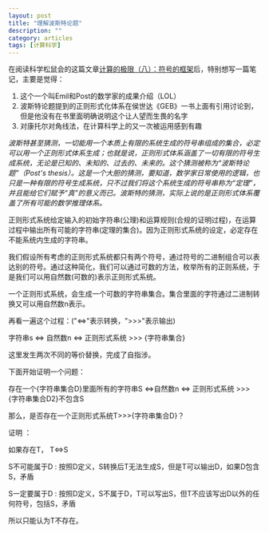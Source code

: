 ```yaml
---
layout: post
title: "理解波斯特论题"
description: ""
category: articles
tags: [计算科学]
---
```


在阅读科学松鼠会的这篇文章[计算的极限（八）：符号的框架](http://songshuhui.net/archives/93188)后，特别想写一篇笔记，主要是觉得：

1. 这个一个叫Emil和Post的数学家的成果介绍（LOL）
2. 波斯特论题提到的正则形式化体系在侯世达《GEB》一书上面有引用讨论到，但是他没有在书里面明确说明这个让人望而生畏的名字
3. 对康托尔对角线法，在计算科学上的又一次被运用感到有趣

_波斯特甚至猜测，一切能用一个本质上有限的系统生成的符号串组成的集合，必定可以用一个正则形式体系生成；也就是说，正则形式体系涵盖了一切有限的符号生成系统，无论是已知的、未知的、过去的、未来的。这个猜测被称为“波斯特论题”（Post's thesis）。这是一个大胆的猜测，要知道，数学家日常使用的逻辑，也只是一种有限的符号生成系统，只不过我们将这个系统生成的符号串称为“定理”，并且能给它们赋予“真”的意义而已。波斯特的猜测，实际上说的是正则形式体系覆盖了所有可能的数学推理体系。_

正则形式系统给定输入的初始字符串(公理)和运算规则(合规的证明过程)，在运算过程中输出所有可能的字符串(定理的集合)。因为正则形式系统的设定，必定存在不能系统内生成的字符串。

我们假设所有考虑的正则形式系统都只有两个符号，通过符号的二进制组合可以表达别的符号。通过这种简化，我们可以通过可数的方法，枚举所有的正则系统，于是我们可以用自然数(可数的)表示正则形式系统。

一个正则形式系统，会生成一个可数的字符串集合。集合里面的字符通过二进制转换又可以用自然数n表示。

再看一遍这个过程：("<=>"表示转换，">>>"表示输出)

字符串s <=> 自然数n <=> 正则形式系统 >>> {字符串集合}

这里发生两次不同的等价替换，完成了自指涉。

下面开始证明一个问题：

存在一个{字符串集合D}里面所有的字符串S  <=>自然数n <=> 正则形式系统 >>> {字符串集合D2}不包含S

那么，是否存在一个正则形式系统T>>>{字符串集合D}？

证明 ：

如果存在T， T<=>S

S不可能属于D : 按照D定义，S转换后T无法生成S，但是T可以输出D，如果D包含S，矛盾

S一定要属于D : 按照D定义，S不属于D，T可以写出S，但T不应该写出D以外的任何符号，包括S，矛盾

所以只能认为T不存在。



